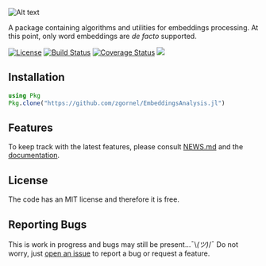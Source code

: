 ![Alt text](https://github.com/zgornel/EmbeddingsAnalysis.jl/blob/master/docs/src/assets/logo.png)

A package containing algorithms and utilities for embeddings processing. At this point, only word embeddings are _de facto_ supported.

[![License](http://img.shields.io/badge/license-MIT-brightgreen.svg?style=flat)](LICENSE.md)
[![Build Status](https://travis-ci.org/zgornel/EmbeddingsAnalysis.jl.svg?branch=master)](https://travis-ci.org/zgornel/EmbeddingsAnalysis.jl)
[![Coverage Status](https://coveralls.io/repos/github/zgornel/EmbeddingsAnalysis.jl/badge.svg?branch=master)](https://coveralls.io/github/zgornel/EmbeddingsAnalysis.jl?branch=master)
[![](https://img.shields.io/badge/docs-dev-blue.svg)](https://zgornel.github.io/EmbeddingsAnalysis.jl/dev)


## Installation
```julia
using Pkg
Pkg.clone("https://github.com/zgornel/EmbeddingsAnalysis.jl")
```


## Features
To keep track with the latest features, please consult [NEWS.md](https://github.com/zgornel/EmbeddingsAnalysis.jl/blob/master/NEWS.md) and the [documentation](https://zgornel.github.io/EmbeddingsAnalysis.jl/dev).


## License

The code has an MIT license and therefore it is free.


## Reporting Bugs

This is work in progress and bugs may still be present...¯\\_(ツ)_/¯ Do not worry, just [open an issue](https://github.com/zgornel/EmbeddingsAnalysis.jl/issues/new) to report a bug or request a feature.
